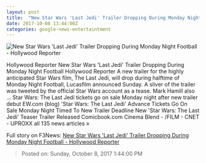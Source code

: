 ```yaml
---
layout: post
title:  "New Star Wars 'Last Jedi' Trailer Dropping During Monday Night Football - Hollywood Reporter"
date: 2017-10-08 13:44:00Z
categories: google-news-entertaintment
---
```


![New Star Wars 'Last Jedi' Trailer Dropping During Monday Night Football - Hollywood Reporter](http://cdn3.thr.com/sites/default/files/2017/04/star_wars_the_last_jedi_official_screen_shot_2-h_2017.jpg.jpg)

Hollywood Reporter New Star Wars 'Last Jedi' Trailer Dropping During Monday Night Football Hollywood Reporter A new trailer for the highly anticipated Star Wars film, The Last Jedi, will drop during halftime of Monday Night Football, Lucasfilm announced Sunday. A sliver of the trailer was tweeted by the official Star Wars account as a tease. Mark Hamill also ... Star Wars: The Last Jedi tickets go on sale Monday night after new trailer debut EW.com (blog) 'Star Wars: The Last Jedi' Advance Tickets Go On Sale Monday Night Timed To New Trailer Deadline New 'Star Wars: The Last Jedi' Teaser Trailer Released Comicbook.com Cinema Blend - /FILM - CNET - UPROXX all 135 news articles »


Full story on F3News: [New Star Wars 'Last Jedi' Trailer Dropping During Monday Night Football - Hollywood Reporter](http://www.f3nws.com/n/bCqFWH)

> Posted on: Sunday, October 8, 2017 1:44:00 PM
